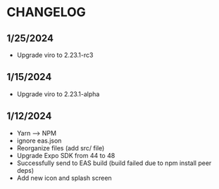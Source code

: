 # CHANGELOG

## 1/25/2024

- Upgrade viro to 2.23.1-rc3

## 1/15/2024

- Upgrade viro to 2.23.1-alpha

## 1/12/2024

- Yarn --> NPM
- ignore eas.json
- Reorganize files (add src/ file)
- Upgrade Expo SDK from 44 to 48
- Successfully send to EAS build (build failed due to npm install peer deps)
- Add new icon and splash screen
